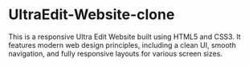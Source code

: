 # UltraEdit-Website-clone
This is a responsive Ultra Edit Website built using HTML5 and CSS3. It features modern web design principles, including a clean UI, smooth navigation, and fully responsive layouts for various screen sizes.
